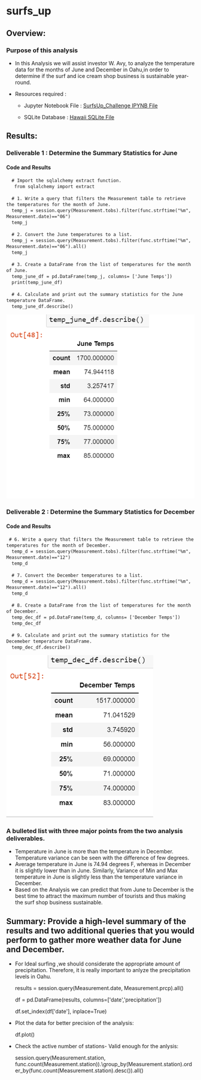 # surfs_up
## Overview:
### Purpose of this analysis
 - In this Analysis we will assist investor W. Avy, to analyze the temperature data for the months of June and December in Oahu,in order to determine if the surf      and ice cream shop business is sustainable year-round.
 - Resources required : 
 
      - Jupyter Notebook File : [SurfsUp_Challenge IPYNB File](SurfsUp_Challenge.ipynb)
        
      - SQLite Database : [Hawaii SQLite File](hawaii.sqlite)

## Results: 
### Deliverable 1 : Determine the Summary Statistics for June
#### Code and Results
      # Import the sqlalchemy extract function.
       from sqlalchemy import extract

      # 1. Write a query that filters the Measurement table to retrieve the temperatures for the month of June. 
      temp_j = session.query(Measurement.tobs).filter(func.strftime("%m", Measurement.date)=="06")
      temp_j
      
      # 2. Convert the June temperatures to a list.
      temp_j = session.query(Measurement.tobs).filter(func.strftime("%m", Measurement.date)=="06").all()
      temp_j
      
      # 3. Create a DataFrame from the list of temperatures for the month of June. 
      temp_june_df = pd.DataFrame(temp_j, columns= ['June Temps'])
      print(temp_june_df)
      
      # 4. Calculate and print out the summary statistics for the June temperature DataFrame.
      temp_june_df.describe()
      
![Test Image](/Resources/June_Temps.png)

### Deliverable 2 : Determine the Summary Statistics for December
#### Code and Results

     # 6. Write a query that filters the Measurement table to retrieve the temperatures for the month of December.
      temp_d = session.query(Measurement.tobs).filter(func.strftime("%m", Measurement.date)=="12")
      temp_d
      
      # 7. Convert the December temperatures to a list.
      temp_d = session.query(Measurement.tobs).filter(func.strftime("%m", Measurement.date)=="12").all()
      temp_d
      
      # 8. Create a DataFrame from the list of temperatures for the month of December. 
      temp_dec_df = pd.DataFrame(temp_d, columns= ['December Temps'])
      temp_dec_df
      
      # 9. Calculate and print out the summary statistics for the Decemeber temperature DataFrame.
      temp_dec_df.describe()

![Test Image](/Resources/December_Temps.png)

### A bulleted list with three major points from the two analysis deliverables. 
   - Temperature in June is more than the temperature in December. Temperature variance can be seen with the difference of few degrees.
   - Average temperature in June is 74.94 degrees F, whereas in December it is slightly lower than in June. Similarly,  Variance of  Min and Max temperature in June      is slightly less than the temperature variance in December. 
   - Based on the Analysis we can predict that from June to December is the best time to attract the maximum number of tourists and thus making the surf shop            business sustainable.
  
## Summary: Provide a high-level summary of the results and two additional queries that you would perform to gather more weather data for June and December.
   - For Ideal surfing ,we should considerate the appropriate amount of precipitation. Therefore, it is really important to anlyze the precipitation levels in Oahu.
   
       results = session.query(Measurement.date, Measurement.prcp).all()
       
       df = pd.DataFrame(results, columns=['date','precipitation'])
       
       df.set_index(df['date'], inplace=True)
   
   - Plot the data for better precision of the analysis:
   
       df.plot()
      
   - Check the active number of stations- Valid enough for the anlysis:
   
       session.query(Measurement.station, func.count(Measurement.station)).\group_by(Measurement.station).order_by(func.count(Measurement.station).desc()).all()
        
